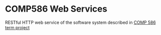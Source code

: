 # COMP586 Web Services
RESTful HTTP web service of the software system described in [COMP 586 term project](https://github.com/chizuo/COMP586-Project)
